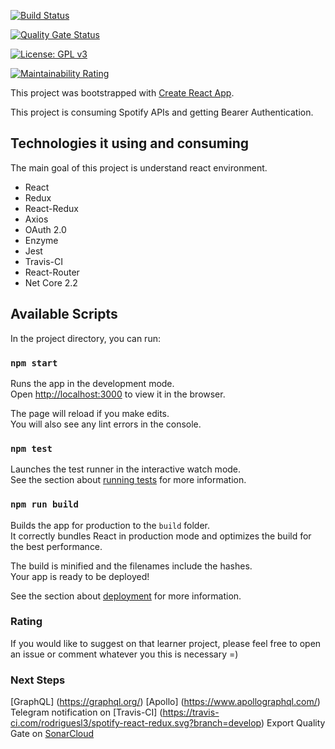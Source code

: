 

[![Build Status](https://travis-ci.com/rodriguesl3/spotify-react-redux.svg?branch=develop)](https://travis-ci.com/rodriguesl3/spotify-react-redux)  

[![Quality Gate Status](https://sonarcloud.io/api/project_badges/measure?project=rodriguesl3_spotify-react-redux&metric=alert_status)](https://sonarcloud.io/dashboard?id=rodriguesl3_spotify-react-redux) 

[![License: GPL v3](https://img.shields.io/badge/License-GPLv3-blue.svg)](https://www.gnu.org/licenses/gpl-3.0) 

[![Maintainability Rating](https://sonarcloud.io/api/project_badges/measure?project=rodriguesl3_spotify-react-redux&metric=sqale_rating)](https://sonarcloud.io/dashboard?id=rodriguesl3_spotify-react-redux)

This project was bootstrapped with [Create React App](https://github.com/facebook/create-react-app).

This project is consuming Spotify APIs and getting Bearer Authentication.

## Technologies it using and consuming

The main goal of this project is understand react environment. 

* React
* Redux
* React-Redux
* Axios
* OAuth 2.0
* Enzyme
* Jest
* Travis-CI
* React-Router
* Net Core 2.2



## Available Scripts

In the project directory, you can run:

### `npm start`

Runs the app in the development mode.<br>
Open [http://localhost:3000](http://localhost:3000) to view it in the browser.

The page will reload if you make edits.<br>
You will also see any lint errors in the console.

### `npm test`

Launches the test runner in the interactive watch mode.<br>
See the section about [running tests](https://facebook.github.io/create-react-app/docs/running-tests) for more information.

### `npm run build`

Builds the app for production to the `build` folder.<br>
It correctly bundles React in production mode and optimizes the build for the best performance.

The build is minified and the filenames include the hashes.<br>
Your app is ready to be deployed!

See the section about [deployment](https://facebook.github.io/create-react-app/docs/deployment) for more information.

### Rating
If you would like to suggest on that learner project, 
please feel free to open an issue or comment whatever you this is necessary =)

### Next Steps
[GraphQL] (https://graphql.org/)
[Apollo] (https://www.apollographql.com/)
Telegram notification on [Travis-CI] (https://travis-ci.com/rodriguesl3/spotify-react-redux.svg?branch=develop)
Export Quality Gate on [SonarCloud](https://sonarcloud.io/dashboard?id=rodriguesl3_spotify-react-redux)



